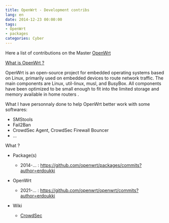 ```yaml
---
title: OpenWrt - Development contribs
lang: en
date: 2014-12-23 00:00:00
tags:
- OpenWrt
- packages
categories: Cyber
---
```


Here a list of contributions on the Master [OpenWrt](https://openwrt.org/)

[What is OpenWrt ?](https://en.wikipedia.org/wiki/OpenWrt)

OpenWrt is an open-source project for embedded operating systems based on Linux, primarily used on embedded devices to route network traffic. The main components are Linux, util-linux, musl, and BusyBox. All components have been optimized to be small enough to fit into the limited storage and memory available in home routers	. 

What I have personnaly done to help OpenWrt better work with some softwares:
- SMStools
- Fail2Ban
- CrowdSec Agent, CrowdSec Firewall Bouncer
- ...

What ?

- Package(s)
  - 2014-... : https://github.com/openwrt/packages/commits?author=erdoukki
- OpenWrt
  - 2021-... : https://github.com/openwrt/openwrt/commits?author=erdoukki

- Wiki
  - [CrowdSec](https://openwrt.org/docs/guide-user/services/crowdsec)